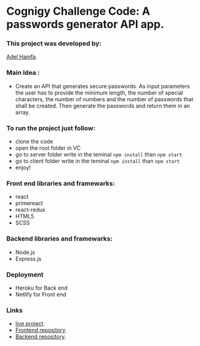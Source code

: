 # Cognigy Challenge Code: A passwords generator API app.

### This project was developed by: 
 [Adel Hanifa](https://adelhanifa.github.io/portfolio/).

### Main Idea :
  - Create an API that generates secure passwords. As input parameters the user has to provide the minimum length, the number of special characters, the number of numbers and the number of passwords that shall be created. Then generate the passwords and return them in an array.

### To run the project just follow:
  - clone the code
  - open the root folder in VC
  - go to server folder write in the teminal `npm install` than `npm start`
  - go to client folder write in the teminal `npm install` than `npm start`
  - enjoy!

### Front end libraries and framewarks:
  - react
  - primereact
  - react-redux
  - HTML5
  - SCSS

### Backend libraries and framewarks:
 - Node.js 
 - Express.js

 ### Deployment 
 - Heroku for Back end
 - Netlify for Front end

### Links
 - [live project](https://adelhanifa.netlify.app/).
 - [Frontend repository](https://github.com/adelhanifa/password-generator-frontend).
 - [Backend repository](https://github.com/adelhanifa/password-generator-backend).
